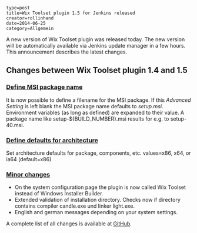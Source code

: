 ~~~~~~
type=post
title=Wix Toolset plugin 1.5 for Jenkins released
creator=rollinhand
date=2014-06-25
category=Allgemein
~~~~~~
A new version of Wix Toolset plugin was released today. The new version will be automatically available via Jenkins update manager in a few hours. This announcement describes the latest changes.
<!--more-->
## Changes between Wix Toolset plugin 1.4 and 1.5
### [Define MSI package name](https://github.com/jenkinsci/wix-plugin/blob/master/CHANGELOG.md#define-msi-package-name)
It is now possible to define a filename for the MSI package. If this *Advanced Setting* is left 
blank the MSI package name defaults to *setup.msi*. Environment variables (as long as defined) 
are expanded to their value. A package name like setup-${BUILD_NUMBER}.msi results for e.g. to setup-40.msi.

### [Define defaults for architecture](https://github.com/jenkinsci/wix-plugin/blob/master/CHANGELOG.md#define-defaults-for-architecture)
Set architecture defaults for package, components, etc. values=x86, x64, or ia64 (default=x86)

### [Minor changes](https://github.com/jenkinsci/wix-plugin/blob/master/CHANGELOG.md#minor-changes)
* On the system configuration page the plugin is now called Wix Toolset instead of Windows Installer Builder.
* Extended validation of installation directory. Checks now if directory contains compiler candle.exe und linker light.exe.
* English and german messages depending on your system settings.

A complete list of all changes is available at [GitHub](https://github.com/jenkinsci/wix-plugin/blob/master/CHANGELOG.md).
